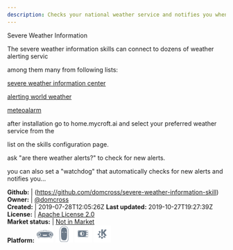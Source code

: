 ```yaml
---
description: Checks your national weather service and notifies you when there are alerts for your region
---
```

Severe Weather Information

The severe weather information skills can connect to dozens of weather alerting servic

among them many from following lists:

[severe weather information center](https://severe.worldweather.wmo.int/v2/sources.html)

[alerting world weather](https://alerting.worldweather.org/)

[meteoalarm](http://meteoalarm.eu/)

after installation go to home.mycroft.ai and select your preferred weather service from the

list on the skills configuration page.

ask "are there weather alerts?" to check for new alerts.

you can also set a "watchdog" that automatically checks for new alerts and notifies you...

**Github:** | (https://github.com/domcross/severe-weather-information-skill)  
**Owner:** | [@domcross](https://github.com/domcross)  
**Created:** | 2019-07-28T12:05:26Z  **Last updated:** 2019-10-27T19:27:39Z  
**License:** | [Apache License 2.0](https://api.github.com/licenses/apache-2.0)  
**Market status:** | [Not in Market](https://market.mycroft.ai/skill/)  
**Platform:**   ![](.gitbook/assets/mark-1-icon.png)  ![](.gitbook/assets/mark-2-icon.png)  ![](.gitbook/assets/picroft-icon.png)  ![](.gitbook/assets/kde.png)   
